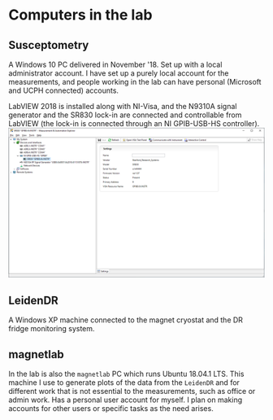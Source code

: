 # Computers in the lab

## Susceptometry

A Windows 10 PC delivered in November '18.
Set up with a local administrator account.
I have set up a purely local account for the measurements, and people working in the lab can have personal (Microsoft and UCPH connected) accounts.

LabVIEW 2018 is installed along with NI-Visa, and the N9310A signal generator and the SR830 lock-in are connected and controllable from LabVIEW (the lock-in is connected through an NI GPIB-USB-HS controller).
![The set-up of NI MAX](Figures/NIMAXSetup.png)

## LeidenDR

A Windows XP machine connected to the magnet cryostat and the DR fridge monitoring system.

## magnetlab

In the lab is also the ```magnetlab``` PC which runs Ubuntu 18.04.1 LTS.
This machine I use to generate plots of the data from the ```LeidenDR``` and for different work that is not essential to the measurements, such as office or admin work.
Has a personal user account for myself.
I plan on making accounts for other users or specific tasks as the need arises.